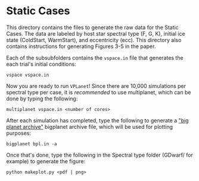 # Static Cases

This directory contains the files to generate the raw data for the Static Cases. The data are labeled by host star spectral type (F, G, K), initial ice state (ColdStart, WarmStart), and eccentricity (ecc). This directory also contains instructions for generating Figures 3-5 in the paper.

Each of the subsubfolders contains the ``vspace.in`` file that generates the each trial's initial conditions:

```
vspace vspace.in
```

Now you are ready to run ``VPLanet``! Since there are 10,000 simulations per spectral type per case, it is _recommended_ to use multiplanet, which can be done by typing the following:

```
multiplanet vspace.in <number of cores>
```

After each simulation has completed, type the following to generate a ["big planet archive"](https://virtualplanetarylaboratory.github.io/bigplanet/filetypes.html) bigplanet archive file, which will be used for plotting purposes:

```
bigplanet bpl.in -a
```

Once that's done, type the following in the Spectral type folder (GDwarf/ for example) to generate the figure:

```
python makeplot.py <pdf | png>
```
